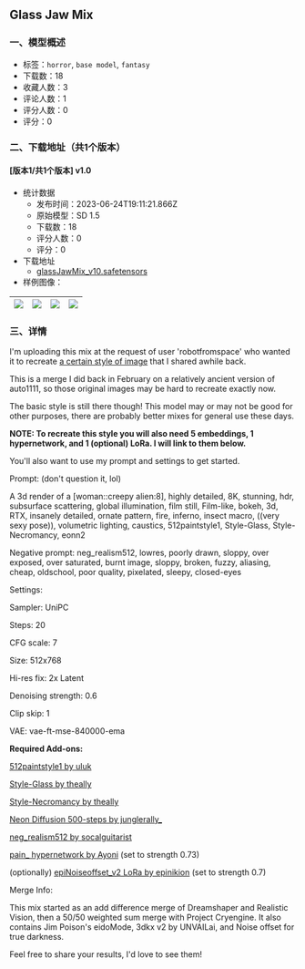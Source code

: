 ## Glass Jaw Mix
### 一、模型概述

- 标签：`horror`, `base model`, `fantasy`
- 下载数：18
- 收藏人数：3
- 评论人数：1
- 评分人数：0
- 评分：0

### 二、下载地址（共1个版本）

#### [版本1/共1个版本] v1.0

- 统计数据
  - 发布时间：2023-06-24T19:11:21.866Z
  - 原始模型：SD 1.5
  - 下载数：18
  - 评分人数：0
  - 评分：0
- 下载地址
  - [glassJawMix_v10.safetensors](https://civitai.com/api/download/models/103188)
- 样例图像：

| <img src="https://image.civitai.com/xG1nkqKTMzGDvpLrqFT7WA/91bde8a3-266d-46d3-bab7-bcc8f4e080d1/width=450/1274783.jpeg" /> | <img src="https://image.civitai.com/xG1nkqKTMzGDvpLrqFT7WA/2119ddcb-c97d-429d-a7c0-68e4f97cafdc/width=450/1274787.jpeg" /> | <img src="https://image.civitai.com/xG1nkqKTMzGDvpLrqFT7WA/a31f8fff-f96e-43c0-95df-a77091c57d8e/width=450/1274798.jpeg" /> | <img src="https://image.civitai.com/xG1nkqKTMzGDvpLrqFT7WA/784f428e-6f92-4557-b097-aa4cac4bbb3e/width=450/1274784.jpeg" /> |
| ---- | ---- | ---- | ---- |


### 三、详情
<p>I'm uploading this mix at the request of user 'robotfromspace' who wanted it to recreate <a target="_blank" rel="ugc" href="https://civitai.com/posts/98271">a certain style of image</a> that I shared awhile back.</p><p>This is a merge I did back in February on a relatively ancient version of auto1111, so those original images may be hard to recreate exactly now.</p><p>The basic style is still there though! This model may or may not be good for other purposes, there are probably better mixes for general use these days.</p><p><strong>NOTE: To recreate this style you will also need 5 embeddings, 1 hypernetwork, and 1 (optional) LoRa. I will link to them below.</strong></p><p>You'll also want to use my prompt and settings to get started.</p><p></p><p>Prompt: (don't question it, lol)</p><p>A 3d render of a [woman::creepy alien:8], highly detailed, 8K, stunning, hdr, subsurface scattering, global illumination, film still, Film-like, bokeh, 3d, RTX, insanely detailed, ornate pattern, fire, inferno, insect macro, ((very sexy pose)), volumetric lighting, caustics, 512paintstyle1, Style-Glass, Style-Necromancy, eonn2</p><p>Negative prompt: neg_realism512, lowres, poorly drawn, sloppy, over exposed, over saturated, burnt image, sloppy, broken, fuzzy, aliasing, cheap, oldschool, poor quality, pixelated, sleepy, closed-eyes</p><p></p><p>Settings:</p><p>Sampler: UniPC</p><p>Steps: 20</p><p>CFG scale: 7</p><p>Size: 512x768</p><p>Hi-res fix: 2x Latent</p><p>Denoising strength: 0.6</p><p>Clip skip: 1</p><p>VAE: vae-ft-mse-840000-ema</p><p></p><p></p><p><strong>Required Add-ons:</strong></p><p><a target="_blank" rel="ugc" href="https://civitai.com/models/9148/512paintstyle1">512paintstyle1 by uluk</a></p><p><a target="_blank" rel="ugc" href="https://civitai.com/models/4415/glass-style">Style-Glass by theally</a></p><p><a target="_blank" rel="ugc" href="https://civitai.com/models/5392/necromancy-style">Style-Necromancy by theally</a></p><p><a target="_blank" rel="ugc" href="https://civitai.com/models/6016/neon-diffusion">Neon Diffusion 500-steps by junglerally_</a></p><p><a target="_blank" rel="ugc" href="https://civitai.com/models/8551/scg-embedding-toolkit-for-version-15-models-a-collection-of-tools-and-helpers-from-my-personal-kit">neg_realism512 by socalguitarist</a></p><p><a target="_blank" rel="ugc" href="https://civitai.com/models/8442/pain">pain_ hypernetwork by Ayoni</a> (set to strength 0.73)</p><p>(optionally) <a target="_blank" rel="ugc" href="https://civitai.com/models/13941/epinoiseoffset">epiNoiseoffset_v2 LoRa by epinikion</a> (set to strength 0.7)</p><p></p><p>Merge Info:</p><p>This mix started as an add difference merge of Dreamshaper and Realistic Vision, then a 50/50 weighted sum merge with Project Cryengine. It also contains Jim Poison's eidoMode, 3dkx v2 by UNVAILai, and Noise offset for true darkness.</p><p></p><p>Feel free to share your results, I'd love to see them!</p>